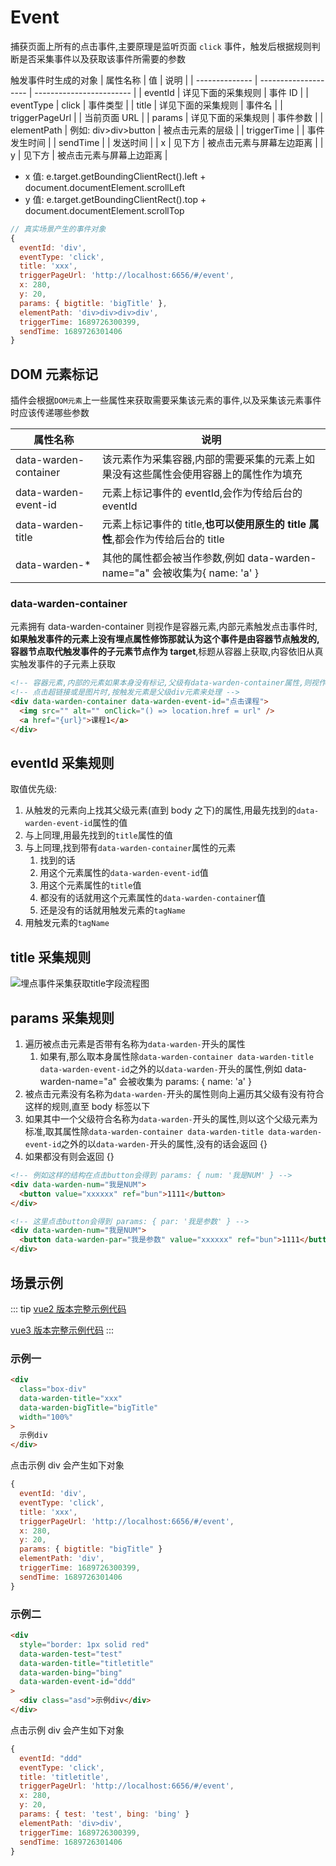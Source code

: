 # Event

捕获页面上所有的点击事件,主要原理是监听页面 `click` 事件，触发后根据规则判断是否采集事件以及获取该事件所需要的参数

触发事件时生成的对象
| 属性名称 | 值 | 说明 |
| -------------- | -------------------- | ------------------------ |
| eventId | 详见下面的采集规则 | 事件 ID |
| eventType | click | 事件类型 |
| title | 详见下面的采集规则 | 事件名 |
| triggerPageUrl | | 当前页面 URL |
| params | 详见下面的采集规则 | 事件参数 |
| elementPath | 例如: div>div>button | 被点击元素的层级 |
| triggerTime | | 事件发生时间 |
| sendTime | | 发送时间 |
| x | 见下方 | 被点击元素与屏幕左边距离 |
| y | 见下方 | 被点击元素与屏幕上边距离 |

- x 值: e.target.getBoundingClientRect().left + document.documentElement.scrollLeft
- y 值: e.target.getBoundingClientRect().top + document.documentElement.scrollTop

```js
// 真实场景产生的事件对象
{
  eventId: 'div',
  eventType: 'click',
  title: 'xxx',
  triggerPageUrl: 'http://localhost:6656/#/event',
  x: 280,
  y: 20,
  params: { bigtitle: 'bigTitle' },
  elementPath: 'div>div>div>div',
  triggerTime: 1689726300399,
  sendTime: 1689726301406
}
```

## DOM 元素标记

插件会根据`DOM元素`上一些属性来获取需要采集该元素的事件,以及采集该元素事件时应该传递哪些参数

| 属性名称              | 说明                                                                                |
| --------------------- | ----------------------------------------------------------------------------------- |
| data-warden-container | 该元素作为采集容器,内部的需要采集的元素上如果没有这些属性会使用容器上的属性作为填充 |
| data-warden-event-id  | 元素上标记事件的 eventId,会作为传给后台的 eventId                                   |
| data-warden-title     | 元素上标记事件的 title,**也可以使用原生的 title 属性**,都会作为传给后台的 title     |
| data-warden-\*        | 其他的属性都会被当作参数,例如 data-warden-name="a" 会被收集为{ name: 'a' }          |

### data-warden-container

元素拥有 data-warden-container 则视作是容器元素,内部元素触发点击事件时,**如果触发事件的元素上没有埋点属性修饰那就认为这个事件是由容器节点触发的,容器节点取代触发事件的子元素节点作为 target**,标题从容器上获取,内容依旧从真实触发事件的子元素上获取

```html
<!-- 容器元素,内部的元素如果本身没有标记,父级有data-warden-container属性,则视作是由容器元素触发的事件 -->
<!-- 点击超链接或是图片时,按触发元素是父级div元素来处理 -->
<div data-warden-container data-warden-event-id="点击课程">
  <img src="" alt="" onClick="() => location.href = url" />
  <a href="{url}">课程1</a>
</div>
```

## eventId 采集规则

取值优先级:

1. 从触发的元素向上找其父级元素(直到 body 之下)的属性,用最先找到的`data-warden-event-id`属性的值
2. 与上同理,用最先找到的`title`属性的值
3. 与上同理,找到带有`data-warden-container`属性的元素
   1. 找到的话
   2. 用这个元素属性的`data-warden-event-id`值
   3. 用这个元素属性的`title`值
   4. 都没有的话就用这个元素属性的`data-warden-container`值
   5. 还是没有的话就用触发元素的`tagName`
4. 用触发元素的`tagName`

## title 采集规则

![埋点事件采集获取title字段流程图](https://cdn.jsdelivr.net/gh/catpawx/image-provider@main/web-tracing/title-flow.36u4k13nrue0.png)

## params 采集规则

1. 遍历被点击元素是否带有名称为`data-warden-`开头的属性
   1. 如果有,那么取本身属性除`data-warden-container data-warden-title data-warden-event-id`之外的以`data-warden-`开头的属性,例如 data-warden-name="a" 会被收集为 params: { name: 'a' }
2. 被点击元素没有名称为`data-warden-`开头的属性则向上遍历其父级有没有符合这样的规则,直至 body 标签以下
3. 如果其中一个父级符合名称为`data-warden-`开头的属性,则以这个父级元素为标准,取其属性除`data-warden-container data-warden-title data-warden-event-id`之外的以`data-warden-`开头的属性,没有的话会返回 {}
4. 如果都没有则会返回 {}

```html
<!-- 例如这样的结构在点击button会得到 params: { num: '我是NUM' } -->
<div data-warden-num="我是NUM">
  <button value="xxxxxx" ref="bun">1111</button>
</div>

<!-- 这里点击button会得到 params: { par: '我是参数' } -->
<div data-warden-num="我是NUM">
  <button data-warden-par="我是参数" value="xxxxxx" ref="bun">1111</button>
</div>
```

## 场景示例

::: tip
[vue2 版本完整示例代码](https://github.com/catpawx/web-tracing/blob/main/examples/vue2/src/views/event/index.vue)

[vue3 版本完整示例代码](https://github.com/catpawx/web-tracing/blob/main/examples/vue3/src/views/event/index.vue)
:::

### 示例一

```html
<div
  class="box-div"
  data-warden-title="xxx"
  data-warden-bigTitle="bigTitle"
  width="100%"
>
  示例div
</div>
```

点击示例 div 会产生如下对象

```js
{
  eventId: 'div',
  eventType: 'click',
  title: 'xxx',
  triggerPageUrl: 'http://localhost:6656/#/event',
  x: 280,
  y: 20,
  params: { bigtitle: "bigTitle" }
  elementPath: 'div',
  triggerTime: 1689726300399,
  sendTime: 1689726301406
}
```

### 示例二

```html
<div
  style="border: 1px solid red"
  data-warden-test="test"
  data-warden-title="titletitle"
  data-warden-bing="bing"
  data-warden-event-id="ddd"
>
  <div class="asd">示例div</div>
</div>
```

点击示例 div 会产生如下对象

```js
{
  eventId: "ddd"
  eventType: 'click',
  title: 'titletitle',
  triggerPageUrl: 'http://localhost:6656/#/event',
  x: 280,
  y: 20,
  params: { test: 'test', bing: 'bing' }
  elementPath: 'div>div',
  triggerTime: 1689726300399,
  sendTime: 1689726301406
}
```
